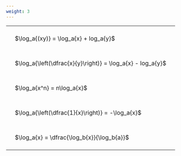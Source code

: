 ```yaml
---
weight: 3
---
```


<style type="text/css">
#T_d7ead th.col_heading {
  text-align: left;
  font-size: 1em;
}
#T_d7ead td {
  text-align: left;
  font-size: 1em;
  padding: 1.5em;
}
</style>
<table id="T_d7ead">
  <thead>
  </thead>
  <tbody>
    <tr>
      <td id="T_d7ead_row0_col0" class="data row0 col0" >$\log_a{(xy)} = \log_a{x} + log_a{y}$</td>
    </tr>
    <tr>
      <td id="T_d7ead_row1_col0" class="data row1 col0" >$\log_a{\left(\dfrac{x}{y}\right)} = \log_a{x} - log_a{y}$</td>
    </tr>
    <tr>
      <td id="T_d7ead_row2_col0" class="data row2 col0" >$\log_a{x^n} = n\log_a{x}$</td>
    </tr>
    <tr>
      <td id="T_d7ead_row3_col0" class="data row3 col0" >$\log_a{\left(\dfrac{1}{x}\right)} = -\log_a{x}$</td>
    </tr>
    <tr>
      <td id="T_d7ead_row4_col0" class="data row4 col0" >$\log_a{x} = \dfrac{\log_b{x}}{\log_b{a}}$</td>
    </tr>
  </tbody>
</table>
